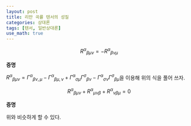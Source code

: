 ```yaml
---
layout: post
title: 리만 곡률 텐서의 성질
categories: 상대론
tags: [텐서, 일반상대론]
use_math: true
---
```


$$\begin{equation}
{R^\alpha}_{\beta \mu \nu} = - {R^\alpha}_{\beta \nu \mu}
\end{equation}$$

**증명**

${R^\alpha}_{\beta \mu \nu} = {\Gamma^\alpha}_{\beta \nu ,\mu} - {\Gamma^\alpha}_{\beta \mu,\nu} + {\Gamma^\alpha}_{\sigma \mu}{\Gamma^\sigma}_{\beta \nu} - {\Gamma^\alpha}_{\sigma \nu}{\Gamma^\sigma}_{\beta \mu}$을 이용해 위의 식을 풀어 쓰자.


$$\begin{equation}
{R^\alpha}_{\beta \mu \nu} + {R^\alpha}_{\mu \nu \beta } + {R^\alpha}_{\nu \beta \mu} = 0
\end{equation}$$

**증명**

위와 비슷하게 할 수 있다.